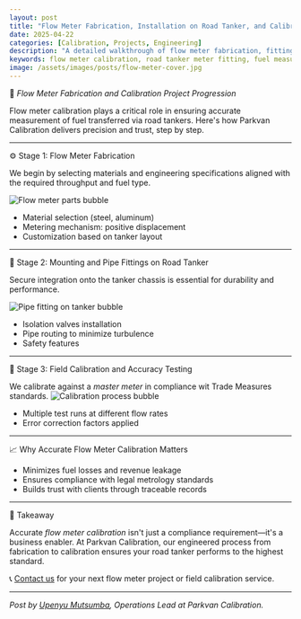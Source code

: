 ```yaml
---
layout: post
title: "Flow Meter Fabrication, Installation on Road Tanker, and Calibration: A Step-by-Step Project Progression"
date: 2025-04-22
categories: [Calibration, Projects, Engineering]
description: "A detailed walkthrough of flow meter fabrication, fitting on a road tanker, and final calibration for accurate fuel measurement. Ideal for professionals in fuel logistics, transport, and engineering."
keywords: flow meter calibration, road tanker meter fitting, fuel measurement, volumetric calibration Zimbabwe, flow meter installation, petroleum engineering, Parkvan Calibration
image: /assets/images/posts/flow-meter-cover.jpg
---
```


🚛 *Flow Meter Fabrication and Calibration Project Progression*

Flow meter calibration plays a critical role in ensuring accurate measurement of fuel transferred via road tankers. Here's how Parkvan Calibration delivers precision and trust, step by step.

---

⚙️ Stage 1: Flow Meter Fabrication

We begin by selecting materials and engineering specifications aligned with the required throughput and fuel type.

![Flow meter parts bubble](/assets/images/posts/flow-fabrication-placeholder.jpg)

- Material selection (steel, aluminum)
- Metering mechanism: positive displacement
- Customization based on tanker layout

---

🔩 Stage 2: Mounting and Pipe Fittings on Road Tanker

Secure integration onto the tanker chassis is essential for durability and performance.

![Pipe fitting on tanker bubble](/assets/images/posts/pipe-fitting-placeholder.jpg)

- Isolation valves installation
- Pipe routing to minimize turbulence
- Safety features

---

🎯 Stage 3: Field Calibration and Accuracy Testing

We calibrate against a *master meter* in compliance wit Trade Measures standards.
![Calibration process bubble](/assets/images/posts/calibration-placeholder.jpg)

- Multiple test runs at different flow rates
- Error correction factors applied

---

📈 Why Accurate Flow Meter Calibration Matters

- Minimizes fuel losses and revenue leakage
- Ensures compliance with legal metrology standards
- Builds trust with clients through traceable records

---

🧠 Takeaway

Accurate *flow meter calibration* isn't just a compliance requirement—it's a business enabler. At Parkvan Calibration, our engineered process from fabrication to calibration ensures your road tanker performs to the highest standard.

📞 [Contact us](https://parkvan-calibration.co.zw) for your next flow meter project or field calibration service.

---

*Post by [Upenyu Mutsumba](https://parkvan-calibration.co.zw/about), Operations Lead at Parkvan Calibration.*
